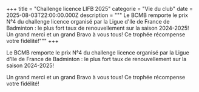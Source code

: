 +++
title = "Challenge licence LIFB 2025"
categorie = "Vie du club"
date = 2025-08-03T22:00:00.000Z
description = """
Le BCMB remporte le prix N°4 du challenge licence organisé par la Ligue d'Ile de France de Badminton : le plus fort taux de renouvellement sur la saison 2024-2025!
Un grand merci et un grand Bravo à vous tous! Ce trophée récompense votre fidélité!"""
+++

Le BCMB remporte le prix N°4 du challenge licence organisé par la Ligue d'Ile de France de Badminton : le plus fort taux de renouvellement sur la saison 2024-2025!

Un grand merci et un grand Bravo à vous tous! Ce trophée récompense votre fidélité!
